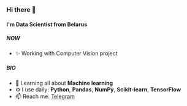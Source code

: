 ### Hi there 👋

#### I'm Data Scientist from Belarus

##### NOW

- ✨ Working with Computer Vision project

##### BIO

- 🌱 Learning all about **Machine learning**
- ⚙️ I use daily: **Python**, **Pandas**, **NumPy**, **Scikit-learn**, **TensorFlow**
- 📫 Reach me: [Telegram](https://t.me/seblful)
